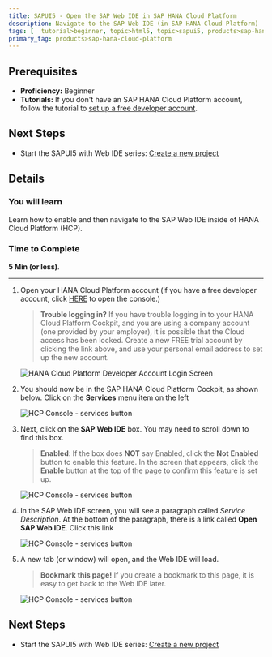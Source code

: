 ```yaml
---
title: SAPUI5 - Open the SAP Web IDE in SAP HANA Cloud Platform
description: Navigate to the SAP Web IDE (in SAP HANA Cloud Platform)
tags: [  tutorial>beginner, topic>html5, topic>sapui5, products>sap-hana-cloud-platform ]
primary_tag: products>sap-hana-cloud-platform
---
```

## Prerequisites  
 - **Proficiency:** Beginner 
 - **Tutorials:** If you don't have an SAP HANA Cloud Platform account, follow the tutorial to [set up a free developer account](http://go.sap.com/developer/tutorials/hcp-create-trial-account.html).

## Next Steps
 - Start the SAPUI5 with Web IDE series: [Create a new project](https://go.sap.com/developer/tutorials/sapui5-webide-create-project.html)

## Details
### You will learn  
Learn how to enable and then navigate to the SAP Web IDE inside of HANA Cloud Platform (HCP).

### Time to Complete
**5 Min (or less)**.

---

1.  Open your HANA Cloud Platform account (if you have a free developer account, click [HERE](https://account.hanatrial.ondemand.com/) to open the console.)

    >**Trouble logging in?** If you have trouble logging in to your HANA Cloud Platform Cockpit, and you are using a company account (one provided by your employer), it is possible that the Cloud access has been locked.  Create a new FREE trial account by clicking the link above, and use your personal email address to set up the new account.

    ![HANA Cloud Platform Developer Account Login Screen](HCP_login_screen.png)

2.  You should now be in the SAP HANA Cloud Platform Cockpit, as shown below.  Click on the **Services** menu item on the left

    ![HCP Console - services button](services_button.png)

3.  Next, click on the **SAP Web IDE** box.  You may need to scroll down to find this box.

    >**Enabled**: If the box does **NOT** say Enabled, click the **Not Enabled** button to enable this feature.  In the screen that appears, click the **Enable** button at the top of the page to confirm this feature is set up.

    ![HCP Console - services button](web_ide_box.png)
    
4.  In the SAP Web IDE screen, you will see a paragraph called *Service Description*.  At the bottom of the paragraph, there is a link called **Open SAP Web IDE**.  Click this link

    ![HCP Console - services button](web_ide_detail_screen.png)

5.  A new tab (or window) will open, and the Web IDE will load.

    >**Bookmark this page!**  If you create a bookmark to this page, it is easy to get back to the Web IDE later.
    
    ![HCP Console - services button](web_ide_start_screen.png)
    
    



## Next Steps
 - Start the SAPUI5 with Web IDE series: [Create a new project](https://go.sap.com/developer/tutorials/sapui5-webide-create-project.html)
